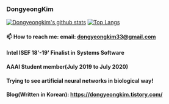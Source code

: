 ### DongyeongKim 

[![Dongyeongkim's github stats](https://github-readme-stats.vercel.app/api?username=Dongyeongkim)](https://github.com/Dongyeongkim/Dongyeongkim)
[![Top Langs](https://github-readme-stats.vercel.app/api/top-langs/?username=Dongyeongkim)](https://github.com/anuraghazra/github-readme-stats)

#### 📫 How to reach me: email: dongyeongkim33@gmail.com



#### Intel ISEF 18'-19' Finalist in Systems Software

#### AAAI Student member(July 2019 to July 2020)

#### Trying to see artificial neural networks in biological way!

#### Blog(Written in Korean): https://dongyeongkim.tistory.com/

